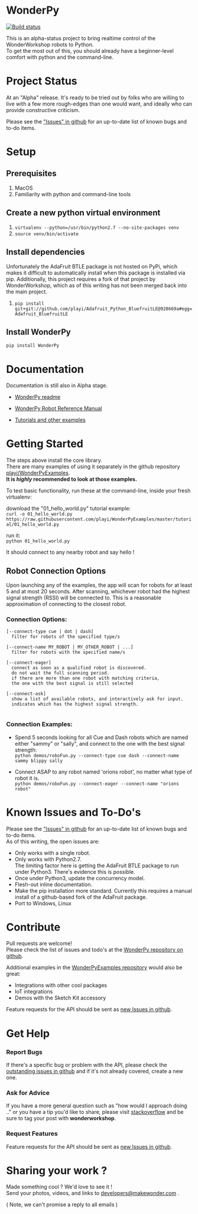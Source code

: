 # WonderPy
[![Build status](https://travis-ci.org/playi/WonderPy.svg?master)](https://travis-ci.org/playi)

This is an alpha-status project to bring realtime control of the WonderWorkshop robots to Python.  
To get the most out of this, you should already have a beginner-level comfort with python and the command-line.
# Project Status
At an "Alpha" release. It's ready to be tried out by folks who are willing to live with a few more rough-edges than one would want, and ideally who can provide constructive criticism.  

Please see the ["Issues" in github](https://github.com/playi/WonderPy/issues) for an up-to-date list of known bugs and to-do items.  

# Setup
## Prerequisites
1. MacOS
2. Familiarity with python and command-line tools

## Create a new python virtual environment
1. `virtualenv --python=/usr/bin/python2.7 --no-site-packages venv`
2. `source venv/bin/activate`

## Install dependencies
Unfortunately the AdaFruit BTLE package is not hosted on PyPi, which makes it difficult to automatically install when this package is installed via pip. Additionally, this project requires a fork of that project by WonderWorkshop, which as of this writing has not been merged back into the main project.
1. `pip install git+git://github.com/playi/Adafruit_Python_BluefruitLE@928669a#egg=Adafruit_BluefruitLE`

## Install WonderPy
`pip install WonderPy`

# Documentation
Documentation is still also in Alpha stage.

* [WonderPy readme](https://github.com/playi/WonderPy/blob/master/README.md)

* [WonderPy Robot Reference Manual](https://github.com/playi/WonderPy/blob/master/doc/WonderPy.md)

* [Tutorials and other examples](https://github.com/playi/WonderPyExamples)

# Getting Started
The steps above install the core library.  
There are many examples of using it separately in the github repository [playi/WonderPyExamples](https://github.com/playi/WonderPyExamples).  
**It is *highly* recommended to look at those examples.**

To test basic functionality, run these at the command-line, inside your fresh virtualenv:  

download the "01\_hello\_world.py" tutorial example:  
```curl -o 01_hello_world.py https://raw.githubusercontent.com/playi/WonderPyExamples/master/tutorial/01_hello_world.py```  

run it:  
```python 01_hello_world.py```

It should connect to any nearby robot and say hello !

## Robot Connection Options
Upon launching any of the examples, the app will scan for robots for at least 5 and at most 20 seconds.  After scanning, whichever robot had the highest signal strength (RSSI) will be connected to.  This is a reasonable approximation of connecting to the closest robot.

### Connection Options:
```
[--connect-type cue | dot | dash]
  filter for robots of the specified type/s

[--connect-name MY_ROBOT | MY_OTHER_ROBOT | ...]
  filter for robots with the specified name/s
  
[--connect-eager]
  connect as soon as a qualified robot is discovered.  
  do not wait the full scanning period.
  if there are more than one robot with matching criteria,
  the one with the best signal is still selected
  
[--connect-ask]  
  show a list of available robots, and interactively ask for input.
  indicates which has the highest signal strength.
  
``` 

### Connection  Examples:
* Spend 5 seconds looking for all Cue and Dash robots which are named either "sammy" or "sally", and connect to the one with the best signal strength:  
`python demos/roboFun.py --connect-type cue dash --connect-name sammy blippy sally`  

* Connect ASAP to any robot named 'orions robot', no matter what type of robot it is.  
`python demos/roboFun.py --connect-eager --connect-name "orions robot"`  

# Known Issues and To-Do's
Please see the ["Issues" in github](https://github.com/playi/WonderPy/issues) for an up-to-date list of known bugs and to-do items.  
As of this writing, the open issues are:

* Only works with a single robot.
* Only works with Python2.7.  
  The limiting factor here is getting the AdaFruit BTLE package to run under Python3. There's evidence this is possible.
* Once under Python3, update the concurrency model.
* Flesh-out inline documentation.
* Make the pip installation more standard.
  Currently this requires a manual install of a github-based fork of the AdaFruit package.
* Port to Windows, Linux

# Contribute
Pull requests are welcome!  
Please check the list of issues and todo's at the [WonderPy repository on github](https://github.com/playi/WonderPy/issues).  

Additional examples in the [WonderPyExamples repository](https://github.com/WonderPyExamples) would also be great:

* Integrations with other cool packages
* IoT integrations
* Demos with the Sketch Kit accessory

Feature requests for the API should be sent as [new Issues in github](https://github.com/playi/WonderPy/issues).  

# Get Help
### Report Bugs
If there's a specific bug or problem with the API, please check the [outstanding issues in github](https://github.com/playi/WonderPy/issues) and if it's not already covered, create a new one.  

### Ask for Advice
If you have a more general question such as "how would I approach doing .." or you have a tip you'd like to share, please visit [stackoverflow](https://stackoverflow.com/) and be sure to tag your post with **wonderworkshop**.

### Request Features
Feature requests for the API should be sent as [new Issues in github](https://github.com/playi/WonderPy/issues).  


# Sharing your work ?
Made something cool ? We'd love to see it !  
Send your photos, videos, and links to developers@makewonder.com .

( Note, we can't promise a reply to all emails )

